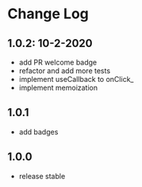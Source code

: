 # Change Log

## 1.0.2: 10-2-2020

- add PR welcome badge
- refactor and add more tests
- implement useCallback to onClick_
- implement memoization

## 1.0.1

- add badges

## 1.0.0

- release stable
